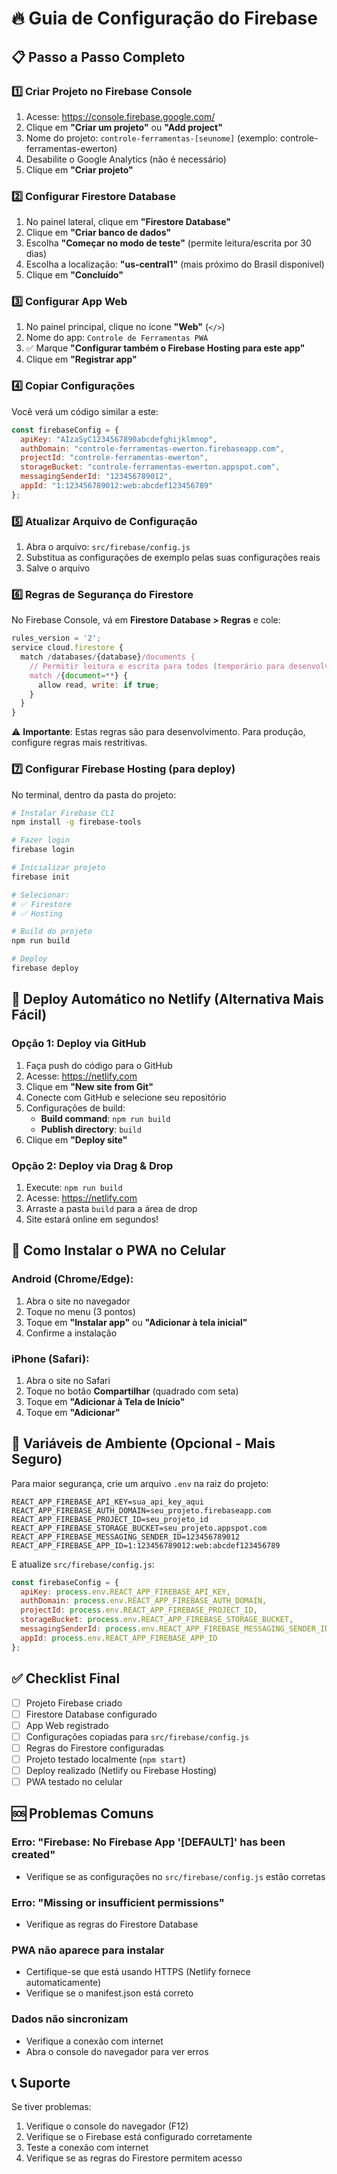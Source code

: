 # 🔥 Guia de Configuração do Firebase

## 📋 Passo a Passo Completo

### 1️⃣ Criar Projeto no Firebase Console
1. Acesse: https://console.firebase.google.com/
2. Clique em **"Criar um projeto"** ou **"Add project"**
3. Nome do projeto: `controle-ferramentas-[seunome]` (exemplo: controle-ferramentas-ewerton)
4. Desabilite o Google Analytics (não é necessário)
5. Clique em **"Criar projeto"**

### 2️⃣ Configurar Firestore Database
1. No painel lateral, clique em **"Firestore Database"**
2. Clique em **"Criar banco de dados"**
3. Escolha **"Começar no modo de teste"** (permite leitura/escrita por 30 dias)
4. Escolha a localização: **"us-central1"** (mais próximo do Brasil disponível)
5. Clique em **"Concluído"**

### 3️⃣ Configurar App Web
1. No painel principal, clique no ícone **"Web"** (`</>`)
2. Nome do app: `Controle de Ferramentas PWA`
3. ✅ Marque **"Configurar também o Firebase Hosting para este app"**
4. Clique em **"Registrar app"**

### 4️⃣ Copiar Configurações
Você verá um código similar a este:
```javascript
const firebaseConfig = {
  apiKey: "AIzaSyC1234567890abcdefghijklmnop",
  authDomain: "controle-ferramentas-ewerton.firebaseapp.com",
  projectId: "controle-ferramentas-ewerton",
  storageBucket: "controle-ferramentas-ewerton.appspot.com",
  messagingSenderId: "123456789012",
  appId: "1:123456789012:web:abcdef123456789"
};
```

### 5️⃣ Atualizar Arquivo de Configuração
1. Abra o arquivo: `src/firebase/config.js`
2. Substitua as configurações de exemplo pelas suas configurações reais
3. Salve o arquivo

### 6️⃣ Regras de Segurança do Firestore
No Firebase Console, vá em **Firestore Database > Regras** e cole:

```javascript
rules_version = '2';
service cloud.firestore {
  match /databases/{database}/documents {
    // Permitir leitura e escrita para todos (temporário para desenvolvimento)
    match /{document=**} {
      allow read, write: if true;
    }
  }
}
```

⚠️ **Importante**: Estas regras são para desenvolvimento. Para produção, configure regras mais restritivas.

### 7️⃣ Configurar Firebase Hosting (para deploy)
No terminal, dentro da pasta do projeto:

```bash
# Instalar Firebase CLI
npm install -g firebase-tools

# Fazer login
firebase login

# Inicializar projeto
firebase init

# Selecionar:
# ✅ Firestore
# ✅ Hosting

# Build do projeto
npm run build

# Deploy
firebase deploy
```

## 🚀 Deploy Automático no Netlify (Alternativa Mais Fácil)

### Opção 1: Deploy via GitHub
1. Faça push do código para o GitHub
2. Acesse: https://netlify.com
3. Clique em **"New site from Git"**
4. Conecte com GitHub e selecione seu repositório
5. Configurações de build:
   - **Build command**: `npm run build`
   - **Publish directory**: `build`
6. Clique em **"Deploy site"**

### Opção 2: Deploy via Drag & Drop
1. Execute: `npm run build`
2. Acesse: https://netlify.com
3. Arraste a pasta `build` para a área de drop
4. Site estará online em segundos!

## 📱 Como Instalar o PWA no Celular

### Android (Chrome/Edge):
1. Abra o site no navegador
2. Toque no menu (3 pontos)
3. Toque em **"Instalar app"** ou **"Adicionar à tela inicial"**
4. Confirme a instalação

### iPhone (Safari):
1. Abra o site no Safari
2. Toque no botão **Compartilhar** (quadrado com seta)
3. Toque em **"Adicionar à Tela de Início"**
4. Toque em **"Adicionar"**

## 🔐 Variáveis de Ambiente (Opcional - Mais Seguro)

Para maior segurança, crie um arquivo `.env` na raiz do projeto:

```env
REACT_APP_FIREBASE_API_KEY=sua_api_key_aqui
REACT_APP_FIREBASE_AUTH_DOMAIN=seu_projeto.firebaseapp.com
REACT_APP_FIREBASE_PROJECT_ID=seu_projeto_id
REACT_APP_FIREBASE_STORAGE_BUCKET=seu_projeto.appspot.com
REACT_APP_FIREBASE_MESSAGING_SENDER_ID=123456789012
REACT_APP_FIREBASE_APP_ID=1:123456789012:web:abcdef123456789
```

E atualize `src/firebase/config.js`:

```javascript
const firebaseConfig = {
  apiKey: process.env.REACT_APP_FIREBASE_API_KEY,
  authDomain: process.env.REACT_APP_FIREBASE_AUTH_DOMAIN,
  projectId: process.env.REACT_APP_FIREBASE_PROJECT_ID,
  storageBucket: process.env.REACT_APP_FIREBASE_STORAGE_BUCKET,
  messagingSenderId: process.env.REACT_APP_FIREBASE_MESSAGING_SENDER_ID,
  appId: process.env.REACT_APP_FIREBASE_APP_ID
};
```

## ✅ Checklist Final

- [ ] Projeto Firebase criado
- [ ] Firestore Database configurado
- [ ] App Web registrado
- [ ] Configurações copiadas para `src/firebase/config.js`
- [ ] Regras do Firestore configuradas
- [ ] Projeto testado localmente (`npm start`)
- [ ] Deploy realizado (Netlify ou Firebase Hosting)
- [ ] PWA testado no celular

## 🆘 Problemas Comuns

### Erro: "Firebase: No Firebase App '[DEFAULT]' has been created"
- Verifique se as configurações no `src/firebase/config.js` estão corretas

### Erro: "Missing or insufficient permissions"
- Verifique as regras do Firestore Database

### PWA não aparece para instalar
- Certifique-se que está usando HTTPS (Netlify fornece automaticamente)
- Verifique se o manifest.json está correto

### Dados não sincronizam
- Verifique a conexão com internet
- Abra o console do navegador para ver erros

## 📞 Suporte

Se tiver problemas:
1. Verifique o console do navegador (F12)
2. Verifique se o Firebase está configurado corretamente
3. Teste a conexão com internet
4. Verifique se as regras do Firestore permitem acesso 